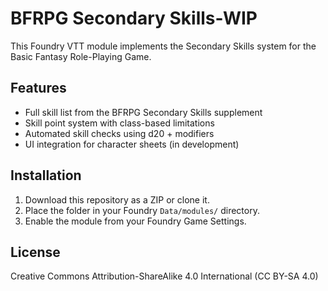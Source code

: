 # BFRPG Secondary Skills-WIP

This Foundry VTT module implements the Secondary Skills system for the Basic Fantasy Role-Playing Game.

## Features

- Full skill list from the BFRPG Secondary Skills supplement
- Skill point system with class-based limitations
- Automated skill checks using d20 + modifiers
- UI integration for character sheets (in development)

## Installation

1. Download this repository as a ZIP or clone it.
2. Place the folder in your Foundry `Data/modules/` directory.
3. Enable the module from your Foundry Game Settings.

## License

Creative Commons Attribution-ShareAlike 4.0 International (CC BY-SA 4.0)
